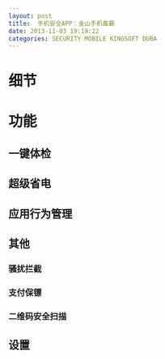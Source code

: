 ```yaml
---
layout: post
title:  手机安全APP：金山手机毒霸
date: 2013-11-03 19:19:22
categories: SECURITY MOBILE KINGSOFT DUBA
---
```


# 细节

# 功能

## 一键体检

## 超级省电

## 应用行为管理

## 其他

### 骚扰拦截

### 支付保镖

### 二维码安全扫描

## 设置